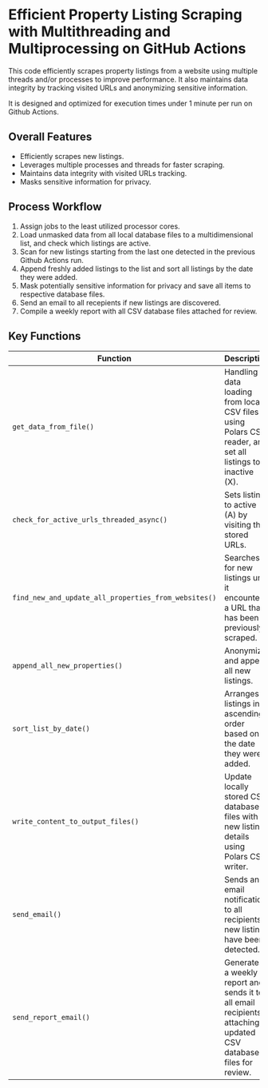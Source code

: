 # Efficient Property Listing Scraping with Multithreading and Multiprocessing on GitHub Actions

This code efficiently scrapes property listings from a website using multiple threads and/or processes to improve performance. It also maintains data integrity by tracking visited URLs and anonymizing sensitive information.

It is designed and optimized for execution times under 1 minute per run on Github Actions.


## Overall Features

* Efficiently scrapes new listings.
* Leverages multiple processes and threads for faster scraping.
* Maintains data integrity with visited URLs tracking.
* Masks sensitive information for privacy.


## Process Workflow

1. Assign jobs to the least utilized processor cores.
2. Load unmasked data from all local database files to a multidimensional list, and check which listings are active.
3. Scan for new listings starting from the last one detected in the previous Github Actions run.
4. Append freshly added listings to the list and sort all listings by the date they were added.
5. Mask potentially sensitive information for privacy and save all items to respective database files.
6. Send an email to all recepients if new listings are discovered.
7. Compile a weekly report with all CSV database files attached for review.


## Key Functions

| Function | Description |
|---|---|
| `get_data_from_file()` | Handling data loading from local CSV files using Polars CSV reader, and set all listings to inactive (X). |
| `check_for_active_urls_threaded_async()` | Sets listings to active (A) by visiting the stored URLs. |
| `find_new_and_update_all_properties_from_websites()` | Searches for new listings until it encounters a URL that has been previously scraped. |
| `append_all_new_properties()` | Anonymize and append all new listings. |
| `sort_list_by_date()` | Arranges all listings in ascending order based on the date they were added. |
| `write_content_to_output_files()` | Update locally stored CSV database files with new listings details using Polars CSV writer. |
| `send_email()` | Sends an email notification to all recipients if new listings have been detected. |
| `send_report_email()` | Generates a weekly report and sends it to all email recipients, attaching updated CSV database files for review. |
